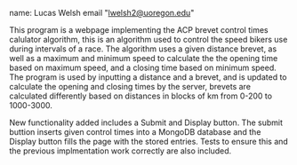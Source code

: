 name: Lucas Welsh
email "lwelsh2@uoregon.edu"

This program is a webpage implementing the ACP brevet control times calulator algorithm, this is an algorithm used to control the speed bikers use during intervals of a race. The algorithm uses a given distance brevet, as well as a maximum and minimum speed to calculate the the opening time based on maximum speed, and a closing time based on minimum speed. The program is used by inputting a distance and a brevet, and is updated to calculate the opening and closing times by the server, brevets are calculated differently based on distances in blocks of km from 0-200 to 1000-3000.

New functionality added includes a Submit and Display button. The submit buttion inserts given control times into a MongoDB database and the Display button fills the page with the stored entries. Tests to ensure this and the previous implmentation work correctly are also included.
